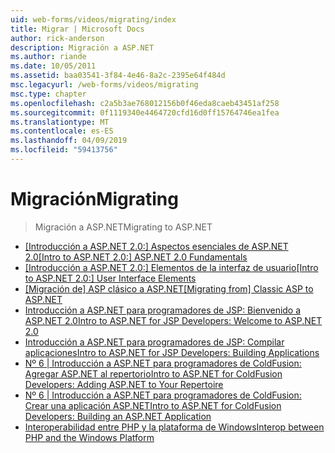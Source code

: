 ```yaml
---
uid: web-forms/videos/migrating/index
title: Migrar | Microsoft Docs
author: rick-anderson
description: Migración a ASP.NET
ms.author: riande
ms.date: 10/05/2011
ms.assetid: baa03541-3f84-4e46-8a2c-2395e64f484d
msc.legacyurl: /web-forms/videos/migrating
msc.type: chapter
ms.openlocfilehash: c2a5b3ae768012156b0f46eda8caeb43451af258
ms.sourcegitcommit: 0f1119340e4464720cfd16d0ff15764746ea1fea
ms.translationtype: MT
ms.contentlocale: es-ES
ms.lasthandoff: 04/09/2019
ms.locfileid: "59413756"
---
```

# <a name="migrating"></a><span data-ttu-id="e2dbb-103">Migración</span><span class="sxs-lookup"><span data-stu-id="e2dbb-103">Migrating</span></span>

> <span data-ttu-id="e2dbb-104">Migración a ASP.NET</span><span class="sxs-lookup"><span data-stu-id="e2dbb-104">Migrating to ASP.NET</span></span>


- [<span data-ttu-id="e2dbb-105">[Introducción a ASP.NET 2.0:] Aspectos esenciales de ASP.NET 2.0</span><span class="sxs-lookup"><span data-stu-id="e2dbb-105">[Intro to ASP.NET 2.0:] ASP.NET 2.0 Fundamentals</span></span>](intro-to-aspnet-20-aspnet-20-fundamentals.md)
- [<span data-ttu-id="e2dbb-106">[Introducción a ASP.NET 2.0:] Elementos de la interfaz de usuario</span><span class="sxs-lookup"><span data-stu-id="e2dbb-106">[Intro to ASP.NET 2.0:] User Interface Elements</span></span>](intro-to-aspnet-20-user-interface-elements.md)
- [<span data-ttu-id="e2dbb-107">[Migración de] ASP clásico a ASP.NET</span><span class="sxs-lookup"><span data-stu-id="e2dbb-107">[Migrating from] Classic ASP to ASP.NET</span></span>](migrating-from-classic-asp-to-aspnet.md)
- [<span data-ttu-id="e2dbb-108">Introducción a ASP.NET para programadores de JSP: Bienvenido a ASP.NET 2.0</span><span class="sxs-lookup"><span data-stu-id="e2dbb-108">Intro to ASP.NET for JSP Developers: Welcome to ASP.NET 2.0</span></span>](intro-to-aspnet-for-jsp-developers-welcome-to-aspnet-20.md)
- [<span data-ttu-id="e2dbb-109">Introducción a ASP.NET para programadores de JSP: Compilar aplicaciones</span><span class="sxs-lookup"><span data-stu-id="e2dbb-109">Intro to ASP.NET for JSP Developers: Building Applications</span></span>](intro-to-aspnet-for-jsp-developers-building-applications.md)
- [<span data-ttu-id="e2dbb-110">Nº 6 | Introducción a ASP.NET para programadores de ColdFusion: Agregar ASP.NET al repertorio</span><span class="sxs-lookup"><span data-stu-id="e2dbb-110">Intro to ASP.NET for ColdFusion Developers: Adding ASP.NET to Your Repertoire</span></span>](intro-to-aspnet-for-coldfusion-developers-adding-aspnet-to-your-repertoire.md)
- [<span data-ttu-id="e2dbb-111">Nº 6 | Introducción a ASP.NET para programadores de ColdFusion: Crear una aplicación ASP.NET</span><span class="sxs-lookup"><span data-stu-id="e2dbb-111">Intro to ASP.NET for ColdFusion Developers: Building an ASP.NET Application</span></span>](introduction-to-aspnet-for-coldfusion-developers-building-an-aspnet-application.md)
- [<span data-ttu-id="e2dbb-112">Interoperabilidad entre PHP y la plataforma de Windows</span><span class="sxs-lookup"><span data-stu-id="e2dbb-112">Interop between PHP and the Windows Platform</span></span>](interop-between-php-and-the-windows-platform.md)
